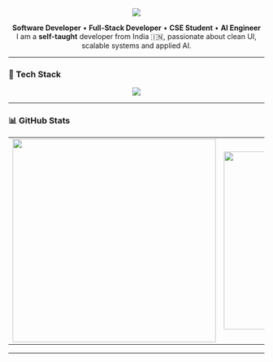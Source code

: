 <!-- HERO SECTION -->
<p align="center">
  <img src="https://capsule-render.vercel.app/api?type=waving&color=FFA500&height=250&section=header&text=Hello,%20I'm%20Sayantan%20&fontSize=60&fontAlignY=35&fontColor=FFFACD" />
</p>

<p align="center">
  <b>Software Developer</b> • <b>Full-Stack Developer</b> • <b>CSE Student</b> • <b>AI Engineer</b><br>
  I am a <b>self-taught</b> developer from India 🇮🇳, passionate about clean UI, scalable systems and applied AI.
</p>

---

<!-- TECH STACK -->
### 🚀 Tech Stack
<p align="center">
  <img src="https://skillicons.dev/icons?i=javascript,typescript,react,tailwind,html,css,python,java,cpp,nodejs,git,github,vscode&perline=7" />
</p>

---

<!-- STATS SIDE BY SIDE -->
### 📊 GitHub Stats
<table align="center">
<tr>

<td align="center">
  <img src="https://github-readme-stats.vercel.app/api?username=sayantan-pachal&show_icons=true&theme=radical&hide_border=true" width="400"/>
</td>

<td align="center">
  <img src="https://github-readme-stats.vercel.app/api/top-langs/?username=sayantan-pachal&layout=compact&theme=radical&hide_border=true" width="350"/>
</td>

</tr>
</table>

---
